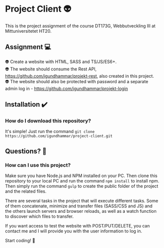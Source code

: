 # Project Client 👽
This is the project assignment of the course DT173G, Webbutveckling III at Mittuniversitetet HT20.


## Assignment 💻
👽 Create a website with HTML, SASS and TS/JS/ES6+.\
👽 The website should consume the Rest API, https://github.com/igundhammar/projekt-rest, also created in this project.\
👽 The website should also be protected with password and a separate admin log in - https://github.com/igundhammar/projekt-login


## Installation ✔️

### How do I download this repository?
It's simple! Just run the command `git clone https://github.com/igundhammar/project-client.git`

## Questions? 🤔
### How can I use this project?
Make sure you have Node.js and NPM installed on your PC.
Then clone this repository to your local PC and run the command `npm install` to install npm.
Then simply run the command `gulp` to create the public folder of the project and the related files.

There are several tasks in the project that will execute different tasks. Some of them concatenate, minimize and transfer files (SASS/CSS and JS)
and the others launch servers and browser reloads, as well as a watch function to discover which files to transfer.

If you want access to test the website with POST/PUT/DELETE, you can contact me and I will provide you with the user information to log in.

Start coding! 🙂



